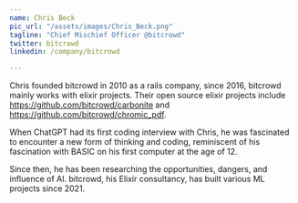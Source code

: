 ```yaml
---
name: Chris Beck
pic_url: "/assets/images/Chris_Beck.png"
tagline: "Chief Mischief Officer @bitcrowd"
twitter: bitcrowd
linkedin: /company/bitcrowd

---
```

Chris founded bitcrowd in 2010 as a rails company, since 2016, bitcrowd mainly works with elixir projects. Their open source elixir projects include https://github.com/bitcrowd/carbonite and https://github.com/bitcrowd/chromic_pdf.

When ChatGPT had its first coding interview with Chris, he was fascinated to encounter a new form of thinking and coding, reminiscent of his fascination with BASIC on his first computer at the age of 12.

Since then, he has been researching the opportunities, dangers, and influence of AI. bitcrowd, his Elixir consultancy, has built various ML projects since 2021.
